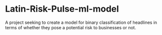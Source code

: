 # Latin-Risk-Pulse-ml-model

A project seeking to create a model for binary classification of headlines in terms of whether they pose a potential risk to businesses or not.
